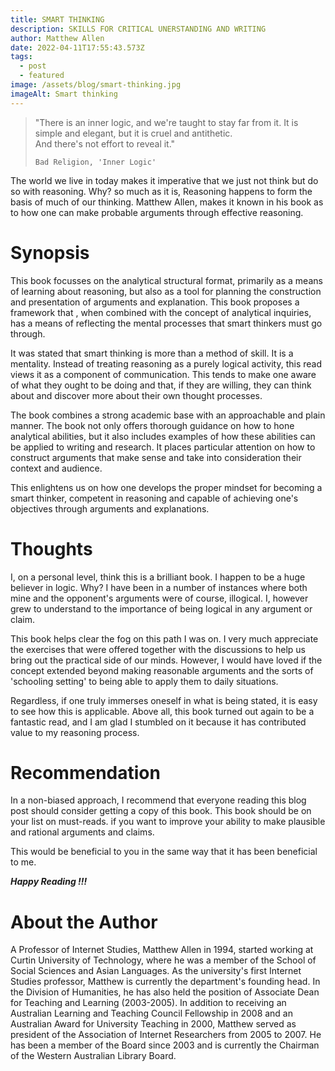 ```yaml
---
title: SMART THINKING
description: SKILLS FOR CRITICAL UNERSTANDING AND WRITING
author: Matthew Allen
date: 2022-04-11T17:55:43.573Z
tags:
  - post
  - featured
image: /assets/blog/smart-thinking.jpg
imageAlt: Smart thinking
---
```

> "There is an inner logic, and we're taught to stay far from it. It is simple and elegant, but it is cruel and antithetic. \
> And there's not effort to reveal it." 
>
> ```
> Bad Religion, 'Inner Logic'
> ```

The world we live in today makes it imperative that we just not think but do so with reasoning. Why? so much as it is, Reasoning happens to form the basis of much of our thinking. Matthew Allen, makes it known in his book as to how one can make probable arguments through effective reasoning.

# Synopsis

This book focusses on the analytical structural format, primarily as a means of learning about reasoning, but also as a tool for planning the construction and presentation of arguments and explanation. This book proposes a framework that , when combined with the concept of analytical inquiries, has a means of reflecting the mental processes that smart thinkers must go through.

It was stated that smart thinking is more than a method of skill. It is a mentality. Instead of treating reasoning as a purely logical activity, this read views it as a component of communication. This tends to make one aware of what they ought to be doing and that, if they are willing, they can think about and discover more about their own thought processes.

The book combines a strong academic base with an approachable and plain manner. The book not only offers thorough guidance on how to hone analytical abilities, but it also includes examples of how these abilities can be applied to writing and research. It places particular attention on how to construct arguments that make sense and take into consideration their context and audience.

This enlightens us on how one develops the proper mindset for becoming a smart thinker, competent in reasoning and capable of achieving one's objectives through arguments and explanations.

# Thoughts

I, on a personal level, think this is a brilliant book. I happen to be a huge believer in logic. Why? I have been in a number of instances where both mine and the opponent's  arguments were of course, illogical. I, however grew to understand to the importance of being logical in any argument or claim. 

This book helps clear the fog on this path I was on. I very much appreciate the exercises that were offered together with the discussions to help us bring out the practical side of our minds. However, I would have loved if the concept extended beyond making reasonable arguments and the sorts of 'schooling setting' to being able to apply them to daily situations.

Regardless, if one truly immerses oneself in what is being stated, it is easy to see how this is applicable. Above all, this book turned out again to be a fantastic read, and I am glad I stumbled on it because it has contributed value to my reasoning process.

# Recommendation

In a non-biased approach, I recommend that everyone reading this blog post should consider getting a copy of this book. This book should be on your list on must-reads. if you want to improve your ability to make plausible and rational arguments and claims. 

This would be beneficial to you in the same way that it has been beneficial to me.

***Happy Reading !!!***



# **About the Author**

A Professor of Internet Studies, Matthew Allen in 1994, started working at Curtin University of Technology, where he was a member of the School of Social Sciences and Asian Languages. As the university's first Internet Studies professor, Matthew is currently the department's founding head. In the Division of Humanities, he has also held the position of Associate Dean for Teaching and Learning (2003-2005). In addition to receiving an Australian Learning and Teaching Council Fellowship in 2008 and an Australian Award for University Teaching in 2000, Matthew served as president of the Association of Internet Researchers from 2005 to 2007. He has been a member of the Board since 2003 and is currently the Chairman of the Western Australian Library Board.